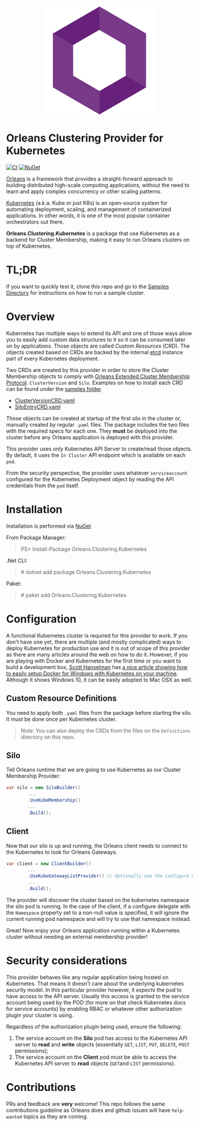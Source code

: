 <p align="center">
  <img src="https://github.com/dotnet/orleans/blob/gh-pages/assets/logo.png" alt="Orleans.Clustering.Kubernetes" width="300px"> 
  <h1>Orleans Clustering Provider for Kubernetes</h1>
</p>

[![CI](https://github.com/OrleansContrib/Orleans.Clustering.Kubernetes/workflows/CI/badge.svg)](https://github.com/OrleansContrib/Orleans.Clustering.Kubernetes/actions)
[![NuGet](https://img.shields.io/nuget/v/Orleans.Clustering.Kubernetes.svg?style=flat)](http://www.nuget.org/packages/Orleans.Clustering.Kubernetes)

[Orleans](https://github.com/dotnet/orleans) is a framework that provides a straight-forward approach to building distributed high-scale computing applications, without the need to learn and apply complex concurrency or other scaling patterns. 

[Kubernetes](https://kubernetes.io/) (a.k.a. Kube or just K8s) is an open-source system for automating deployment, scaling, and management of containerized applications. In other words, it is one of the most popular container orchestrators out there.

**Orleans.Clustering.Kubernetes** is a package that use Kubernetes as a backend for Cluster Membership, making it easy to run Orleans clusters on top of Kubernetes.

# TL;DR

If you want to quickly test it, clone this repo and go to the [Samples Directory](https://github.com/OrleansContrib/Orleans.Clustering.Kubernetes/tree/master/samples) for instructions on how to run a sample cluster.

# Overview

Kubernetes has multiple ways to extend its API and one of those ways allow you to easily add custom data structures to it so it can be consumed later on by applications. Those objects are called _Custom Resources_ (CRD). The objects created based on CRDs are backed by the internal [etcd](https://coreos.com/etcd/) instance part of every Kubernetes deployment.

Two CRDs are created by this provider in order to store the Cluster Membership objects to comply with [Orleans Extended Cluster Membership Protocol](https://dotnet.github.io/orleans/Documentation/implementation/cluster_management.html). `ClusterVersion` and `Silo`. Examples on how to install each CRD can be found under the [samples folder](https://github.com/OrleansContrib/Orleans.Clustering.Kubernetes/tree/master/samples).
- [ClusterVersionCRD.yaml](https://github.com/OrleansContrib/Orleans.Clustering.Kubernetes/blob/master/src/Orleans.Clustering.Kubernetes/Definitions/ClusterVersionCRD.yaml)
- [SiloEntryCRD.yaml](https://github.com/OrleansContrib/Orleans.Clustering.Kubernetes/blob/master/src/Orleans.Clustering.Kubernetes/Definitions/SiloEntryCRD.yaml)

Those objects can be created at startup of the first silo in the cluster or, manually created by regular `.yaml` files. The package includes the two files with the required specs for each one. They **must** be deployed into the cluster before any Orleans application is deployed with this provider.

This provider uses only Kubernetes API Server to create/read those objects. By default, it uses the `In Cluster` API endpoint which is available on each `pod`.

From the security perspective, the provider uses whatever `serviceaccount` configured for the Kubernetes Deployment object by reading the API credentials from the `pod` itself. 

# Installation

Installation is performed via [NuGet](https://www.nuget.org/packages?q=Orleans.Clustering.Kubernetes)

From Package Manager:

> PS> Install-Package Orleans.Clustering.Kubernetes

.Net CLI:

> \# dotnet add package Orleans.Clustering.Kubernetes

Paket: 

> \# paket add Orleans.Clustering.Kubernetes

# Configuration

A functional Kubernetes cluster is required for this provider to work. If you don't have one yet, there are multiple (and mostly complicated) ways to deploy Kubernetes for production use and it is out of scope of this provider as there are many articles around the web on how to do it. However, if you are playing with Docker and Kubernetes for the first time or you want to build a development box, [Scott Hanselman](https://github.com/shanselman) has [a nice article showing how to easily setup Docker for Windows with Kubernetes on your machine](https://www.hanselman.com/blog/HowToSetUpKubernetesOnWindows10WithDockerForWindowsAndRunASPNETCore.aspx). Although it shows Windows 10, it can be easily adopted to Mac OSX as well.

## Custom Resource Definitions

You need to apply both `.yaml` files from the package before starting the silo. It must be done once per Kubernetes cluster.

> Note: You can also deploy the CRDs from the files on the `Definitions` directory on this repo.

## Silo
Tell Orleans runtime that we are going to use Kubernetes as our Cluster Membership Provider:

```cs
var silo = new SiloBuilder()
        ...
        .UseKubeMembership()
        ...
        .Build();
``` 

## Client

Now that our silo is up and running, the Orleans client needs to connect to the Kubernetes to look for Orleans Gateways.

```cs
var client = new ClientBuilder()
        ...
        .UseKubeGatewayListProvider() // Optionally use the configure delegate to specify the namespace where you cluster is running.
        ...
        .Build();
```

The provider will discover the cluster based on the kubernetes namespace the silo pod is running. In the case of the client, if a configure delegate with the `Namespace` property set to a non-null value is specified, it will ignore the current running pod namespace and will try to use that namespace instead.

Great! Now enjoy your Orleans application running within a Kubernetes cluster without needing an external membership provider! 

# Security considerations

This provider behaves like any regular application being hosted on Kubernetes. That means it doesn't care about the underlying kubernetes security model. In this particular provider however, it _expects_ the pod to have access to the API server. Usually this access is granted to the service account being used by the POD (for more on that check Kubernetes docs for service accounts) by enabling RBAC or whatever other authorization plugin your cluster is using.

Regardless of the authorization plugin being used, ensure the following:

1. The service account on the **Silo** pod has access to the Kubernetes API server to **read** and **write** objects (essentially `GET`, `LIST`, `PUT`, `DELETE`, `POST` permissions);
2. The service account on the **Client** pod must be able to access the Kubernetes API server to **read** objects (`GET`and `LIST` permissions).


# Contributions

PRs and feedback are **very** welcome! This repo follows the same contributions guideline as Orleans does and github issues will have `help-wanted` topics as they are coming. 
